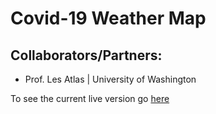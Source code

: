 # Covid-19 Weather Map
## Collaborators/Partners:
- Prof. Les Atlas | University of Washington

To see the current live version go [here](https://darshishka.github.io/WeatherMap/USA/)
